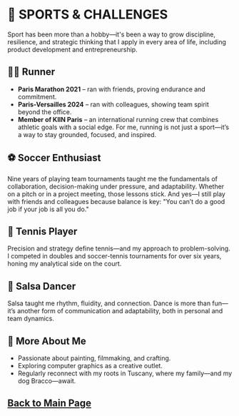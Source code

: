 # 🏅 SPORTS & CHALLENGES
Sport has been more than a hobby—it's been a way to grow discipline, resilience, and strategic thinking that I apply in every area of life, including product development and entrepreneurship.

## 🏃‍♂️ Runner
- **Paris Marathon 2021** – ran with friends, proving endurance and commitment.
- **Paris-Versailles 2024** – ran with colleagues, showing team spirit beyond the office.
- **Member of KIIN Paris** – an international running crew that combines athletic goals with a social edge. For me, running is not just a sport—it’s a way to stay grounded, focused, and inspired.

## ⚽ Soccer Enthusiast
Nine years of playing team tournaments taught me the fundamentals of collaboration, decision-making under pressure, and adaptability. Whether on a pitch or in a project meeting, those lessons stick. And yes—I still play with friends and colleagues because balance is key: "You can’t do a good job if your job is all you do."

## 🎾 Tennis Player
Precision and strategy define tennis—and my approach to problem-solving. I competed in doubles and soccer-tennis tournaments for over six years, honing my analytical side on the court.

## 💃 Salsa Dancer
Salsa taught me rhythm, fluidity, and connection. Dance is more than fun—it’s another form of communication and adaptability, both in personal and team dynamics.

## 🎨 More About Me
- Passionate about painting, filmmaking, and crafting.
- Exploring computer graphics as a creative outlet.
- Regularly reconnect with my roots in Tuscany, where my family—and my dog Bracco—await.

## [Back to Main Page](https://teoka.github.io)

